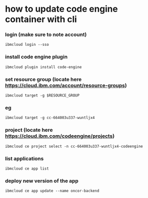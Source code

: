 # how to update code engine container with cli 

### login (make sure to note account)
`ibmcloud login --sso`

### install code engine plugin 
`ibmcloud plugin install code-engine`

### set resource group (locate here https://cloud.ibm.com/account/resource-groups)
`ibmcloud target -g $RESOURCE_GROUP`
### eg
`ibmcloud target -g cc-664003u337-wuntljx4`

### project (locate here https://cloud.ibm.com/codeengine/projects)
`ibmcloud ce project select -n cc-664003u337-wuntljx4-codeengine`

### list applications 
`ibmcloud ce app list`

### deploy new version of the app
`ibmcloud ce app update --name oncor-backend`
